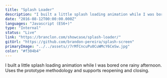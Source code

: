 ```yaml
---
title: "Splash Loader"
description: "I built a little splash loading animation while I was bored one rainy afternoon. Uses the prototype methodology and supports reopening and closing."
date: "2016-08-12T00:00:00.000Z"
languages: "Javascript (ES6+)"
type: "Internal"
status: "Live"
link: "https://branclon.com/showcase/splash-loader/"
gitUrl: "https://github.com/brandon-pereira/splash-screen"
primaryImage: "../../assets//7rMfCncuPu0CuWMcY6CeSw.jpg"
color: "#f304b4"
---
```

I built a little splash loading animation while I was bored one rainy afternoon. Uses the prototype methodology and supports reopening and closing.
